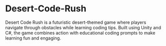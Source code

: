 # Desert-Code-Rush
Desert Code Rush is a futuristic desert-themed game where players navigate through obstacles while learning coding tips. Built using Unity and C#, the game combines action with educational coding prompts to make learning fun and engaging.
